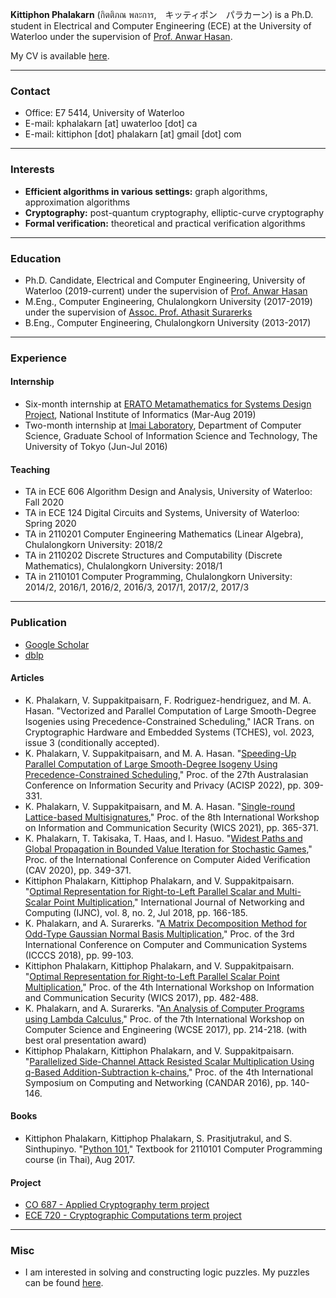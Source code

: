 **Kittiphon Phalakarn** (กิตติภณ พละการ,　キッティポン　パラカーン) is a Ph.D. student in Electrical and Computer Engineering (ECE) at the University of Waterloo under the supervision of [Prof. Anwar Hasan](https://uwaterloo.ca/electrical-computer-engineering/profile/ahasan).


My CV is available [here](https://docs.google.com/viewer?url=https://github.com/kittiphonp/kittiphonp.github.io/raw/master/Kittiphon%20Phalakarn_CV.pdf).
* * *

### Contact

- Office: E7 5414, University of Waterloo
- E-mail: kphalakarn [at] uwaterloo [dot] ca
- E-mail: kittiphon [dot] phalakarn [at] gmail [dot] com

* * *

### Interests

- **Efficient algorithms in various settings:** graph algorithms, approximation algorithms
- **Cryptography:** post-quantum cryptography, elliptic-curve cryptography
- **Formal verification:** theoretical and practical verification algorithms

* * *

### Education

- Ph.D. Candidate, Electrical and Computer Engineering, University of Waterloo (2019-current) under the supervision of [Prof. Anwar Hasan](https://uwaterloo.ca/electrical-computer-engineering/profile/ahasan)
- M.Eng., Computer Engineering, Chulalongkorn University (2017-2019) under the supervision of [Assoc. Prof. Athasit Surarerks](https://www.cp.eng.chula.ac.th/~athasit/)
- B.Eng., Computer Engineering, Chulalongkorn University (2013-2017)

* * *

### Experience

#### Internship

- Six-month internship at [ERATO Metamathematics for Systems Design Project](https://group-mmm.org/eratommsd/), National Institute of Informatics (Mar-Aug 2019)
- Two-month internship at [Imai Laboratory](http://www-imai.is.s.u-tokyo.ac.jp/), Department of Computer Science, Graduate School of Information Science and Technology, The University of Tokyo (Jun-Jul 2016)

#### Teaching

- TA in ECE 606 Algorithm Design and Analysis, University of Waterloo: Fall 2020
- TA in ECE 124 Digital Circuits and Systems, University of Waterloo: Spring 2020
- TA in 2110201 Computer Engineering Mathematics (Linear Algebra), Chulalongkorn University: 2018/2
- TA in 2110202 Discrete Structures and Computability (Discrete Mathematics), Chulalongkorn University: 2018/1
- TA in 2110101 Computer Programming, Chulalongkorn University: 2014/2, 2016/1, 2016/2, 2016/3, 2017/1, 2017/2, 2017/3

* * *

### Publication

- [Google Scholar](https://scholar.google.com/citations?user=-vdzW3kAAAAJ)
- [dblp](https://dblp.uni-trier.de/pers/hd/p/Phalakarn:Kittiphon)

#### Articles

- K. Phalakarn, V. Suppakitpaisarn, F. Rodriguez-hendriguez, and M. A. Hasan. "Vectorized and Parallel Computation of Large Smooth-Degree Isogenies using Precedence-Constrained Scheduling," IACR Trans. on Cryptographic Hardware and Embedded Systems (TCHES), vol. 2023, issue 3 (conditionally accepted).
- K. Phalakarn, V. Suppakitpaisarn, and M. A. Hasan. "[Speeding-Up Parallel Computation of Large Smooth-Degree Isogeny Using Precedence-Constrained Scheduling](https://link.springer.com/content/pdf/10.1007/978-3-031-22301-3_16.pdf)," Proc. of the 27th Australasian Conference on Information Security and Privacy (ACISP 2022), pp. 309-331.
- K. Phalakarn, V. Suppakitpaisarn, and M. A. Hasan. "[Single-round Lattice-based Multisignatures](https://ieeexplore.ieee.org/document/9644197)," Proc. of the 8th International Workshop on Information and Communication Security (WICS 2021), pp. 365-371.
- K. Phalakarn, T. Takisaka, T. Haas, and I. Hasuo. "[Widest Paths and Global Propagation in Bounded Value Iteration for Stochastic Games](https://link.springer.com/content/pdf/10.1007/978-3-030-53291-8_19.pdf)," Proc. of the International Conference on Computer Aided Verification (CAV 2020), pp. 349-371.
- Kittiphon Phalakarn, Kittiphop Phalakarn, and V. Suppakitpaisarn. "[Optimal Representation for Right-to-Left Parallel Scalar and Multi-Scalar Point Multiplication](http://www.ijnc.org/index.php/ijnc/article/view/179/177)," International Journal of Networking and Computing (IJNC), vol. 8, no. 2, Jul 2018, pp. 166-185.
- K. Phalakarn, and A. Surarerks. "[A Matrix Decomposition Method for Odd-Type Gaussian Normal Basis Multiplication](https://ieeexplore.ieee.org/document/8463251)," Proc. of the 3rd International Conference on Computer and Communication Systems (ICCCS 2018), pp. 99-103.
- Kittiphon Phalakarn, Kittiphop Phalakarn, and V. Suppakitpaisarn. "[Optimal Representation for Right-to-Left Parallel Scalar Point Multiplication](https://ieeexplore.ieee.org/document/8345477)," Proc. of the 4th International Workshop on Information and Communication Security (WICS 2017), pp. 482-488.
- K. Phalakarn, and A. Surarerks. "[An Analysis of Computer Programs using Lambda Calculus](https://www.scopus.com/record/display.uri?eid=2-s2.0-85027859862&origin=resultslist)," Proc. of the 7th International Workshop on Computer Science and Engineering (WCSE 2017), pp. 214-218. (with best oral presentation award)
- Kittiphop Phalakarn, Kittiphon Phalakarn, and V. Suppakitpaisarn. "[Parallelized Side-Channel Attack Resisted Scalar Multiplication Using q-Based Addition-Subtraction k-chains](https://ieeexplore.ieee.org/abstract/document/7818605)," Proc. of the 4th International Symposium on Computing and Networking (CANDAR 2016), pp. 140-146.

#### Books

- Kittiphon Phalakarn, Kittiphop Phalakarn, S. Prasitjutrakul, and S. Sinthupinyo. "[Python 101](https://www.cp.eng.chula.ac.th/books/python101)," Textbook for 2110101 Computer Programming course (in Thai), Aug 2017.

#### Project

- [CO 687 - Applied Cryptography term project](https://docs.google.com/viewer?url=https://github.com/kittiphonp/kittiphonp.github.io/raw/master/CO%20687_Project_Kittiphon%20Phalakarn.pdf)
- [ECE 720 - Cryptographic Computations term project](https://docs.google.com/viewer?url=https://github.com/kittiphonp/kittiphonp.github.io/raw/master/ECE%20720_Project_Kittiphon%20Phalakarn.pdf)

* * *

### Misc

- I am interested in solving and constructing logic puzzles. My puzzles can be found [here](https://www.instagram.com/puzzles.corner/).
